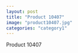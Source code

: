 ```yaml
---
layout: post
title: "Product 10407"
image: "product10407.jpg"
categories: "category1"
---
```

Product 10407
